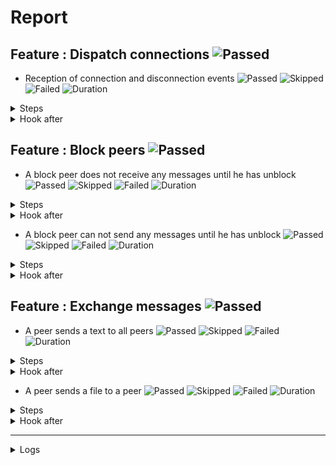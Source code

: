 # Report

## Feature : Dispatch connections ![Passed](https://img.shields.io/badge/Passed-green)

- Reception of connection and disconnection events ![Passed](https://img.shields.io/badge/18-Passed-green) ![Skipped](https://img.shields.io/badge/0-Skipped-yellow) ![Failed](https://img.shields.io/badge/0-Failed-red) ![Duration](https://img.shields.io/badge/122s-921ms-blue)

<details>
<summary>Steps</summary>

  - the following peers are started (line 4) ![Passed](https://img.shields.io/badge/Passed-green) ![Duration](https://img.shields.io/badge/0s-291ms-blue)
  - the peer "P1" connects to "P0" (line 10) ![Passed](https://img.shields.io/badge/Passed-green) ![Duration](https://img.shields.io/badge/0s-14ms-blue)
  - the peer "P0" receives (line 11) ![Passed](https://img.shields.io/badge/Passed-green) ![Duration](https://img.shields.io/badge/0s-2ms-blue)
  - the peer "P1" receives (line 14) ![Passed](https://img.shields.io/badge/Passed-green) ![Duration](https://img.shields.io/badge/0s-18ms-blue)
  - the peer "P2" connects to "P0" (line 17) ![Passed](https://img.shields.io/badge/Passed-green) ![Duration](https://img.shields.io/badge/0s-14ms-blue)
  - the peer "P0" receives (line 18) ![Passed](https://img.shields.io/badge/Passed-green) ![Duration](https://img.shields.io/badge/0s-8ms-blue)
  - the peer "P1" receives (line 21) ![Passed](https://img.shields.io/badge/Passed-green) ![Duration](https://img.shields.io/badge/0s-24ms-blue)
  - the peer "P2" receives (line 24) ![Passed](https://img.shields.io/badge/Passed-green) ![Duration](https://img.shields.io/badge/0s-21ms-blue)
  - the peer "P3" connects to "P0" (line 28) ![Passed](https://img.shields.io/badge/Passed-green) ![Duration](https://img.shields.io/badge/0s-7ms-blue)
  - the peer "P0" receives (line 29) ![Passed](https://img.shields.io/badge/Passed-green) ![Duration](https://img.shields.io/badge/0s-10ms-blue)
  - the peer "P1" receives (line 32) ![Passed](https://img.shields.io/badge/Passed-green) ![Duration](https://img.shields.io/badge/0s-10ms-blue)
  - the peer "P2" receives (line 35) ![Passed](https://img.shields.io/badge/Passed-green) ![Duration](https://img.shields.io/badge/32s-99ms-blue)
  - the peer "P3" receives (line 38) ![Passed](https://img.shields.io/badge/Passed-green) ![Duration](https://img.shields.io/badge/30s-99ms-blue)
  - the peer "P2" disconnects (line 43) ![Passed](https://img.shields.io/badge/Passed-green) ![Duration](https://img.shields.io/badge/0s-5ms-blue)
  - the peer "P0" receives (line 44) ![Passed](https://img.shields.io/badge/Passed-green) ![Duration](https://img.shields.io/badge/0s-2ms-blue)
  - the peer "P1" receives (line 47) ![Passed](https://img.shields.io/badge/Passed-green) ![Duration](https://img.shields.io/badge/0s-7ms-blue)
  - the peer "P3" receives (line 50) ![Passed](https://img.shields.io/badge/Passed-green) ![Duration](https://img.shields.io/badge/60s-281ms-blue)
  - the peer "P2" receives (line 53) ![Passed](https://img.shields.io/badge/Passed-green) ![Duration](https://img.shields.io/badge/0s-1ms-blue)
</details>



<details>
<summary>Hook after</summary>

- ![Failed](https://img.shields.io/badge/Failed-red) ![Duration](https://img.shields.io/badge/30s-196ms-blue)

```
Unable to read errors
```
</details>



## Feature : Block peers ![Passed](https://img.shields.io/badge/Passed-green)

- A block peer does not receive any messages until he has unblock ![Passed](https://img.shields.io/badge/17-Passed-green) ![Skipped](https://img.shields.io/badge/0-Skipped-yellow) ![Failed](https://img.shields.io/badge/0-Failed-red) ![Duration](https://img.shields.io/badge/92s-716ms-blue)

<details>
<summary>Steps</summary>

  - the following peers are started (line 4) ![Passed](https://img.shields.io/badge/Passed-green) ![Duration](https://img.shields.io/badge/0s-278ms-blue)
  - the peer "P1" connects to "P0" (line 9) ![Passed](https://img.shields.io/badge/Passed-green) ![Duration](https://img.shields.io/badge/0s-3ms-blue)
  - the peer "P1" receives (line 10) ![Passed](https://img.shields.io/badge/Passed-green) ![Duration](https://img.shields.io/badge/0s-13ms-blue)
  - the peer "P0" receives (line 13) ![Passed](https://img.shields.io/badge/Passed-green) ![Duration](https://img.shields.io/badge/0s-2ms-blue)
  - the peer "P2" connects to "P0" (line 16) ![Passed](https://img.shields.io/badge/Passed-green) ![Duration](https://img.shields.io/badge/0s-19ms-blue)
  - the peer "P1" receives (line 17) ![Passed](https://img.shields.io/badge/Passed-green) ![Duration](https://img.shields.io/badge/0s-14ms-blue)
  - the peer "P0" receives (line 20) ![Passed](https://img.shields.io/badge/Passed-green) ![Duration](https://img.shields.io/badge/0s-27ms-blue)
  - the peer "P2" receives (line 23) ![Passed](https://img.shields.io/badge/Passed-green) ![Duration](https://img.shields.io/badge/0s-17ms-blue)
  - the peer "P1" blocks the peer "P2" (line 27) ![Passed](https://img.shields.io/badge/Passed-green) ![Duration](https://img.shields.io/badge/0s-8ms-blue)
  - the peer "P2" receives (line 28) ![Passed](https://img.shields.io/badge/Passed-green) ![Duration](https://img.shields.io/badge/0s-10ms-blue)
  - the peer "P1" sends "I am a peer" to "all" (line 31) ![Passed](https://img.shields.io/badge/Passed-green) ![Duration](https://img.shields.io/badge/0s-15ms-blue)
  - the peer "P0" receives (line 32) ![Passed](https://img.shields.io/badge/Passed-green) ![Duration](https://img.shields.io/badge/30s-97ms-blue)
  - the peer "P2" does not receives (line 35) ![Passed](https://img.shields.io/badge/Passed-green) ![Duration](https://img.shields.io/badge/2s-8ms-blue)
  - the peer "P1" unblocks the peer "P2" (line 38) ![Passed](https://img.shields.io/badge/Passed-green) ![Duration](https://img.shields.io/badge/30s-98ms-blue)
  - the peer "P2" receives (line 39) ![Passed](https://img.shields.io/badge/Passed-green) ![Duration](https://img.shields.io/badge/0s-1ms-blue)
  - the peer "P1" sends "Hello" to "all" (line 42) ![Passed](https://img.shields.io/badge/Passed-green) ![Duration](https://img.shields.io/badge/0s-7ms-blue)
  - the peer "P2" receives (line 43) ![Passed](https://img.shields.io/badge/Passed-green) ![Duration](https://img.shields.io/badge/30s-89ms-blue)
</details>



<details>
<summary>Hook after</summary>

- ![Failed](https://img.shields.io/badge/Failed-red) ![Duration](https://img.shields.io/badge/30s-193ms-blue)

```
Unable to read errors
```
</details>


- A block peer can not send any messages until he has unblock ![Passed](https://img.shields.io/badge/17-Passed-green) ![Skipped](https://img.shields.io/badge/0-Skipped-yellow) ![Failed](https://img.shields.io/badge/0-Failed-red) ![Duration](https://img.shields.io/badge/62s-626ms-blue)

<details>
<summary>Steps</summary>

  - the following peers are started (line 48) ![Passed](https://img.shields.io/badge/Passed-green) ![Duration](https://img.shields.io/badge/0s-278ms-blue)
  - the peer "P1" connects to "P0" (line 53) ![Passed](https://img.shields.io/badge/Passed-green) ![Duration](https://img.shields.io/badge/0s-3ms-blue)
  - the peer "P1" receives (line 54) ![Passed](https://img.shields.io/badge/Passed-green) ![Duration](https://img.shields.io/badge/0s-11ms-blue)
  - the peer "P0" receives (line 57) ![Passed](https://img.shields.io/badge/Passed-green) ![Duration](https://img.shields.io/badge/0s-3ms-blue)
  - the peer "P2" connects to "P0" (line 60) ![Passed](https://img.shields.io/badge/Passed-green) ![Duration](https://img.shields.io/badge/0s-19ms-blue)
  - the peer "P1" receives (line 61) ![Passed](https://img.shields.io/badge/Passed-green) ![Duration](https://img.shields.io/badge/0s-14ms-blue)
  - the peer "P0" receives (line 64) ![Passed](https://img.shields.io/badge/Passed-green) ![Duration](https://img.shields.io/badge/0s-28ms-blue)
  - the peer "P2" receives (line 67) ![Passed](https://img.shields.io/badge/Passed-green) ![Duration](https://img.shields.io/badge/0s-18ms-blue)
  - the peer "P2" blocks the peer "P1" (line 71) ![Passed](https://img.shields.io/badge/Passed-green) ![Duration](https://img.shields.io/badge/0s-10ms-blue)
  - the peer "P1" receives (line 72) ![Passed](https://img.shields.io/badge/Passed-green) ![Duration](https://img.shields.io/badge/0s-8ms-blue)
  - the peer "P1" sends "I am a peer" to "all" (line 75) ![Passed](https://img.shields.io/badge/Passed-green) ![Duration](https://img.shields.io/badge/0s-14ms-blue)
  - the peer "P0" receives (line 76) ![Passed](https://img.shields.io/badge/Passed-green) ![Duration](https://img.shields.io/badge/31s-98ms-blue)
  - the peer "P2" does not receives (line 79) ![Passed](https://img.shields.io/badge/Passed-green) ![Duration](https://img.shields.io/badge/1s-3ms-blue)
  - the peer "P2" unblocks the peer "P1" (line 82) ![Passed](https://img.shields.io/badge/Passed-green) ![Duration](https://img.shields.io/badge/30s-102ms-blue)
  - the peer "P1" receives (line 83) ![Passed](https://img.shields.io/badge/Passed-green) ![Duration](https://img.shields.io/badge/0s-1ms-blue)
  - the peer "P1" sends "Hello" to "all" (line 86) ![Passed](https://img.shields.io/badge/Passed-green) ![Duration](https://img.shields.io/badge/0s-2ms-blue)
  - the peer "P2" receives (line 87) ![Passed](https://img.shields.io/badge/Passed-green) ![Duration](https://img.shields.io/badge/0s-6ms-blue)
</details>



<details>
<summary>Hook after</summary>

- ![Failed](https://img.shields.io/badge/Failed-red) ![Duration](https://img.shields.io/badge/60s-282ms-blue)

```
Unable to read errors
```
</details>



## Feature : Exchange messages ![Passed](https://img.shields.io/badge/Passed-green)

- A peer sends a text to all peers ![Passed](https://img.shields.io/badge/13-Passed-green) ![Skipped](https://img.shields.io/badge/0-Skipped-yellow) ![Failed](https://img.shields.io/badge/0-Failed-red) ![Duration](https://img.shields.io/badge/32s-517ms-blue)

<details>
<summary>Steps</summary>

  - the following peers are started (line 4) ![Passed](https://img.shields.io/badge/Passed-green) ![Duration](https://img.shields.io/badge/0s-276ms-blue)
  - the peer "P1" connects to "P0" (line 10) ![Passed](https://img.shields.io/badge/Passed-green) ![Duration](https://img.shields.io/badge/0s-14ms-blue)
  - the peer "P0" receives (line 11) ![Passed](https://img.shields.io/badge/Passed-green) ![Duration](https://img.shields.io/badge/0s-1ms-blue)
  - the peer "P2" connects to "P0" (line 14) ![Passed](https://img.shields.io/badge/Passed-green) ![Duration](https://img.shields.io/badge/0s-4ms-blue)
  - the peer "P0" receives (line 15) ![Passed](https://img.shields.io/badge/Passed-green) ![Duration](https://img.shields.io/badge/0s-20ms-blue)
  - the peer "P3" connects to "P0" (line 18) ![Passed](https://img.shields.io/badge/Passed-green) ![Duration](https://img.shields.io/badge/0s-12ms-blue)
  - the peer "P0" receives (line 19) ![Passed](https://img.shields.io/badge/Passed-green) ![Duration](https://img.shields.io/badge/0s-28ms-blue)
  - the peer "P2" receives (line 22) ![Passed](https://img.shields.io/badge/Passed-green) ![Duration](https://img.shields.io/badge/0s-20ms-blue)
  - the peer "P3" receives (line 27) ![Passed](https://img.shields.io/badge/Passed-green) ![Duration](https://img.shields.io/badge/0s-7ms-blue)
  - the peer "P1" sends "Hello all" to "all" (line 32) ![Passed](https://img.shields.io/badge/Passed-green) ![Duration](https://img.shields.io/badge/0s-9ms-blue)
  - the peer "P0" receives (line 33) ![Passed](https://img.shields.io/badge/Passed-green) ![Duration](https://img.shields.io/badge/0s-13ms-blue)
  - the peer "P2" receives (line 36) ![Passed](https://img.shields.io/badge/Passed-green) ![Duration](https://img.shields.io/badge/32s-99ms-blue)
  - the peer "P3" receives (line 39) ![Passed](https://img.shields.io/badge/Passed-green) ![Duration](https://img.shields.io/badge/0s-8ms-blue)
</details>



<details>
<summary>Hook after</summary>

- ![Failed](https://img.shields.io/badge/Failed-red) ![Duration](https://img.shields.io/badge/30s-97ms-blue)

```
Unable to read errors
```
</details>


- A peer sends a file to a peer ![Passed](https://img.shields.io/badge/11-Passed-green) ![Skipped](https://img.shields.io/badge/0-Skipped-yellow) ![Failed](https://img.shields.io/badge/0-Failed-red) ![Duration](https://img.shields.io/badge/0s-409ms-blue)

<details>
<summary>Steps</summary>

  - the following peers are started (line 44) ![Passed](https://img.shields.io/badge/Passed-green) ![Duration](https://img.shields.io/badge/0s-275ms-blue)
  - the peer "P1" connects to "P0" (line 50) ![Passed](https://img.shields.io/badge/Passed-green) ![Duration](https://img.shields.io/badge/0s-4ms-blue)
  - the peer "P0" receives (line 51) ![Passed](https://img.shields.io/badge/Passed-green) ![Duration](https://img.shields.io/badge/0s-11ms-blue)
  - the peer "P2" connects to "P0" (line 54) ![Passed](https://img.shields.io/badge/Passed-green) ![Duration](https://img.shields.io/badge/0s-8ms-blue)
  - the peer "P0" receives (line 55) ![Passed](https://img.shields.io/badge/Passed-green) ![Duration](https://img.shields.io/badge/0s-21ms-blue)
  - the peer "P3" connects to "P0" (line 58) ![Passed](https://img.shields.io/badge/Passed-green) ![Duration](https://img.shields.io/badge/0s-18ms-blue)
  - the peer "P0" receives (line 59) ![Passed](https://img.shields.io/badge/Passed-green) ![Duration](https://img.shields.io/badge/0s-18ms-blue)
  - the peer "P2" receives (line 62) ![Passed](https://img.shields.io/badge/Passed-green) ![Duration](https://img.shields.io/badge/0s-21ms-blue)
  - the peer "P3" receives (line 67) ![Passed](https://img.shields.io/badge/Passed-green) ![Duration](https://img.shields.io/badge/0s-9ms-blue)
  - the peer "P2" sends "file:/tests/test.txt" to "P1" (line 72) ![Passed](https://img.shields.io/badge/Passed-green) ![Duration](https://img.shields.io/badge/0s-5ms-blue)
  - the peer "P1" receives (line 73) ![Passed](https://img.shields.io/badge/Passed-green) ![Duration](https://img.shields.io/badge/0s-13ms-blue)
</details>



<details>
<summary>Hook after</summary>

- ![Failed](https://img.shields.io/badge/Failed-red) ![Duration](https://img.shields.io/badge/32s-100ms-blue)

```
Unable to read errors
```
</details>


---


<details>
<summary>Logs</summary>

```
  2023-10-16T12:11:30.622006Z  INFO rudp2plib::thread: Peer started on port 9000.
    at src/thread.rs:92

  2023-10-16T12:11:30.622257Z  INFO rudp2plib::thread: Peer started on port 9001.
    at src/thread.rs:92

  2023-10-16T12:11:30.624419Z  INFO rudp2plib::thread: Peer started on port 9002.
    at src/thread.rs:92

  2023-10-16T12:11:30.692095Z  INFO rudp2plib::thread: Peer started on port 9100.
    at src/thread.rs:92

  2023-10-16T12:11:30.692608Z  INFO rudp2plib::thread: Peer started on port 9003.
    at src/thread.rs:92

  2023-10-16T12:11:30.694093Z  INFO rudp2plib::thread: Peer started on port 9101.
    at src/thread.rs:92

  2023-10-16T12:11:30.694290Z  INFO rudp2plib::thread: Peer started on port 9102.
    at src/thread.rs:92

  2023-10-16T12:11:30.696442Z  INFO rudp2plib::thread: Peer started on port 9200.
    at src/thread.rs:92

  2023-10-16T12:11:30.697526Z  INFO rudp2plib::thread: Peer started on port 9201.
    at src/thread.rs:92

  2023-10-16T12:11:30.761199Z  INFO rudp2plib::thread: Peer started on port 9300.
    at src/thread.rs:92

  2023-10-16T12:11:30.761948Z  INFO rudp2plib::thread: Peer started on port 9202.
    at src/thread.rs:92

  2023-10-16T12:11:30.827535Z  INFO rudp2plib::thread: Peer started on port 9302.
    at src/thread.rs:92

  2023-10-16T12:11:30.829903Z  INFO rudp2plib::thread: Peer started on port 9303.
    at src/thread.rs:92

  2023-10-16T12:11:30.831677Z  INFO rudp2plib::thread: Peer started on port 9301.
    at src/thread.rs:92

  2023-10-16T12:11:30.890126Z  INFO rudp2plib::thread: Peer started on port 9401.
    at src/thread.rs:92

  2023-10-16T12:11:30.891560Z  INFO rudp2plib::thread: Peer started on port 9400.
    at src/thread.rs:92

  2023-10-16T12:11:30.892962Z  INFO rudp2plib::thread: Peer started on port 9402.
    at src/thread.rs:92

  2023-10-16T12:11:30.893064Z  INFO rudp2plib::thread: Peer started on port 9403.
    at src/thread.rs:92

  2023-10-16T12:11:31.030390Z  INFO rudp2plib::thread: Peer stopped on port 9402.
    at src/thread.rs:125

  2023-10-16T12:12:03.137353Z  INFO rudp2plib::thread: Peer stopped on port 9300.
    at src/thread.rs:125

  2023-10-16T12:12:03.137624Z  INFO rudp2plib::thread: Peer stopped on port 9302.
    at src/thread.rs:125

  2023-10-16T12:12:03.138305Z  INFO rudp2plib::thread: Peer stopped on port 9303.
    at src/thread.rs:125

  2023-10-16T12:12:33.244428Z  INFO rudp2plib::thread: Peer stopped on port 9200.
    at src/thread.rs:125

  2023-10-16T12:13:03.333217Z  INFO rudp2plib::thread: Peer stopped on port 9100.
    at src/thread.rs:125

  2023-10-16T12:13:03.433721Z  INFO rudp2plib::thread: Peer stopped on port 9101.
    at src/thread.rs:125

  2023-10-16T12:13:33.529196Z  INFO rudp2plib::thread: Peer stopped on port 9001.
    at src/thread.rs:125

  2023-10-16T12:13:33.531403Z  INFO rudp2plib::thread: Peer stopped on port 9003.
    at src/thread.rs:125

  2023-10-16T12:13:33.629203Z  INFO rudp2plib::thread: Peer stopped on port 9002.
    at src/thread.rs:125

  2023-10-16T12:11:30.622006Z  INFO rudp2plib::thread: Peer started on port 9000.
    at src/thread.rs:92

  2023-10-16T12:11:30.622257Z  INFO rudp2plib::thread: Peer started on port 9001.
    at src/thread.rs:92

  2023-10-16T12:11:30.624419Z  INFO rudp2plib::thread: Peer started on port 9002.
    at src/thread.rs:92

  2023-10-16T12:11:30.692095Z  INFO rudp2plib::thread: Peer started on port 9100.
    at src/thread.rs:92

  2023-10-16T12:11:30.692608Z  INFO rudp2plib::thread: Peer started on port 9003.
    at src/thread.rs:92

  2023-10-16T12:11:30.694093Z  INFO rudp2plib::thread: Peer started on port 9101.
    at src/thread.rs:92

  2023-10-16T12:11:30.694290Z  INFO rudp2plib::thread: Peer started on port 9102.
    at src/thread.rs:92

  2023-10-16T12:11:30.696442Z  INFO rudp2plib::thread: Peer started on port 9200.
    at src/thread.rs:92

  2023-10-16T12:11:30.697526Z  INFO rudp2plib::thread: Peer started on port 9201.
    at src/thread.rs:92

  2023-10-16T12:11:30.761199Z  INFO rudp2plib::thread: Peer started on port 9300.
    at src/thread.rs:92

  2023-10-16T12:11:30.761948Z  INFO rudp2plib::thread: Peer started on port 9202.
    at src/thread.rs:92

  2023-10-16T12:11:30.827535Z  INFO rudp2plib::thread: Peer started on port 9302.
    at src/thread.rs:92

  2023-10-16T12:11:30.829903Z  INFO rudp2plib::thread: Peer started on port 9303.
    at src/thread.rs:92

  2023-10-16T12:11:30.831677Z  INFO rudp2plib::thread: Peer started on port 9301.
    at src/thread.rs:92

  2023-10-16T12:11:30.890126Z  INFO rudp2plib::thread: Peer started on port 9401.
    at src/thread.rs:92

  2023-10-16T12:11:30.891560Z  INFO rudp2plib::thread: Peer started on port 9400.
    at src/thread.rs:92

  2023-10-16T12:11:30.892962Z  INFO rudp2plib::thread: Peer started on port 9402.
    at src/thread.rs:92

  2023-10-16T12:11:30.893064Z  INFO rudp2plib::thread: Peer started on port 9403.
    at src/thread.rs:92

  2023-10-16T12:11:31.030390Z  INFO rudp2plib::thread: Peer stopped on port 9402.
    at src/thread.rs:125

  2023-10-16T12:12:03.137353Z  INFO rudp2plib::thread: Peer stopped on port 9300.
    at src/thread.rs:125

  2023-10-16T12:12:03.137624Z  INFO rudp2plib::thread: Peer stopped on port 9302.
    at src/thread.rs:125

  2023-10-16T12:12:03.138305Z  INFO rudp2plib::thread: Peer stopped on port 9303.
    at src/thread.rs:125

  2023-10-16T12:12:33.244428Z  INFO rudp2plib::thread: Peer stopped on port 9200.
    at src/thread.rs:125

  2023-10-16T12:13:03.333217Z  INFO rudp2plib::thread: Peer stopped on port 9100.
    at src/thread.rs:125

  2023-10-16T12:13:03.433721Z  INFO rudp2plib::thread: Peer stopped on port 9101.
    at src/thread.rs:125

  2023-10-16T12:13:33.529196Z  INFO rudp2plib::thread: Peer stopped on port 9001.
    at src/thread.rs:125

  2023-10-16T12:13:33.531403Z  INFO rudp2plib::thread: Peer stopped on port 9003.
    at src/thread.rs:125

  2023-10-16T12:13:33.629203Z  INFO rudp2plib::thread: Peer stopped on port 9002.
    at src/thread.rs:125

  2023-10-16T12:11:30.622006Z  INFO rudp2plib::thread: Peer started on port 9000.
    at src/thread.rs:92

  2023-10-16T12:11:30.622257Z  INFO rudp2plib::thread: Peer started on port 9001.
    at src/thread.rs:92

  2023-10-16T12:11:30.624419Z  INFO rudp2plib::thread: Peer started on port 9002.
    at src/thread.rs:92

  2023-10-16T12:11:30.692095Z  INFO rudp2plib::thread: Peer started on port 9100.
    at src/thread.rs:92

  2023-10-16T12:11:30.692608Z  INFO rudp2plib::thread: Peer started on port 9003.
    at src/thread.rs:92

  2023-10-16T12:11:30.694093Z  INFO rudp2plib::thread: Peer started on port 9101.
    at src/thread.rs:92

  2023-10-16T12:11:30.694290Z  INFO rudp2plib::thread: Peer started on port 9102.
    at src/thread.rs:92

  2023-10-16T12:11:30.696442Z  INFO rudp2plib::thread: Peer started on port 9200.
    at src/thread.rs:92

  2023-10-16T12:11:30.697526Z  INFO rudp2plib::thread: Peer started on port 9201.
    at src/thread.rs:92

  2023-10-16T12:11:30.761199Z  INFO rudp2plib::thread: Peer started on port 9300.
    at src/thread.rs:92

  2023-10-16T12:11:30.761948Z  INFO rudp2plib::thread: Peer started on port 9202.
    at src/thread.rs:92

  2023-10-16T12:11:30.827535Z  INFO rudp2plib::thread: Peer started on port 9302.
    at src/thread.rs:92

  2023-10-16T12:11:30.829903Z  INFO rudp2plib::thread: Peer started on port 9303.
    at src/thread.rs:92

  2023-10-16T12:11:30.831677Z  INFO rudp2plib::thread: Peer started on port 9301.
    at src/thread.rs:92

  2023-10-16T12:11:30.890126Z  INFO rudp2plib::thread: Peer started on port 9401.
    at src/thread.rs:92

  2023-10-16T12:11:30.891560Z  INFO rudp2plib::thread: Peer started on port 9400.
    at src/thread.rs:92

  2023-10-16T12:11:30.892962Z  INFO rudp2plib::thread: Peer started on port 9402.
    at src/thread.rs:92

  2023-10-16T12:11:30.893064Z  INFO rudp2plib::thread: Peer started on port 9403.
    at src/thread.rs:92

  2023-10-16T12:11:31.030390Z  INFO rudp2plib::thread: Peer stopped on port 9402.
    at src/thread.rs:125

  2023-10-16T12:12:03.137353Z  INFO rudp2plib::thread: Peer stopped on port 9300.
    at src/thread.rs:125

  2023-10-16T12:12:03.137624Z  INFO rudp2plib::thread: Peer stopped on port 9302.
    at src/thread.rs:125

  2023-10-16T12:12:03.138305Z  INFO rudp2plib::thread: Peer stopped on port 9303.
    at src/thread.rs:125

  2023-10-16T12:12:33.244428Z  INFO rudp2plib::thread: Peer stopped on port 9200.
    at src/thread.rs:125

  2023-10-16T12:13:03.333217Z  INFO rudp2plib::thread: Peer stopped on port 9100.
    at src/thread.rs:125

  2023-10-16T12:13:03.433721Z  INFO rudp2plib::thread: Peer stopped on port 9101.
    at src/thread.rs:125

  2023-10-16T12:13:33.529196Z  INFO rudp2plib::thread: Peer stopped on port 9001.
    at src/thread.rs:125

  2023-10-16T12:13:33.531403Z  INFO rudp2plib::thread: Peer stopped on port 9003.
    at src/thread.rs:125

  2023-10-16T12:13:33.629203Z  INFO rudp2plib::thread: Peer stopped on port 9002.
    at src/thread.rs:125

  2023-10-16T12:11:30.622006Z  INFO rudp2plib::thread: Peer started on port 9000.
    at src/thread.rs:92

  2023-10-16T12:11:30.622257Z  INFO rudp2plib::thread: Peer started on port 9001.
    at src/thread.rs:92

  2023-10-16T12:11:30.624419Z  INFO rudp2plib::thread: Peer started on port 9002.
    at src/thread.rs:92

  2023-10-16T12:11:30.692095Z  INFO rudp2plib::thread: Peer started on port 9100.
    at src/thread.rs:92

  2023-10-16T12:11:30.692608Z  INFO rudp2plib::thread: Peer started on port 9003.
    at src/thread.rs:92

  2023-10-16T12:11:30.694093Z  INFO rudp2plib::thread: Peer started on port 9101.
    at src/thread.rs:92

  2023-10-16T12:11:30.694290Z  INFO rudp2plib::thread: Peer started on port 9102.
    at src/thread.rs:92

  2023-10-16T12:11:30.696442Z  INFO rudp2plib::thread: Peer started on port 9200.
    at src/thread.rs:92

  2023-10-16T12:11:30.697526Z  INFO rudp2plib::thread: Peer started on port 9201.
    at src/thread.rs:92

  2023-10-16T12:11:30.761199Z  INFO rudp2plib::thread: Peer started on port 9300.
    at src/thread.rs:92

  2023-10-16T12:11:30.761948Z  INFO rudp2plib::thread: Peer started on port 9202.
    at src/thread.rs:92

  2023-10-16T12:11:30.827535Z  INFO rudp2plib::thread: Peer started on port 9302.
    at src/thread.rs:92

  2023-10-16T12:11:30.829903Z  INFO rudp2plib::thread: Peer started on port 9303.
    at src/thread.rs:92

  2023-10-16T12:11:30.831677Z  INFO rudp2plib::thread: Peer started on port 9301.
    at src/thread.rs:92

  2023-10-16T12:11:30.890126Z  INFO rudp2plib::thread: Peer started on port 9401.
    at src/thread.rs:92

  2023-10-16T12:11:30.891560Z  INFO rudp2plib::thread: Peer started on port 9400.
    at src/thread.rs:92

  2023-10-16T12:11:30.892962Z  INFO rudp2plib::thread: Peer started on port 9402.
    at src/thread.rs:92

  2023-10-16T12:11:30.893064Z  INFO rudp2plib::thread: Peer started on port 9403.
    at src/thread.rs:92

  2023-10-16T12:11:31.030390Z  INFO rudp2plib::thread: Peer stopped on port 9402.
    at src/thread.rs:125

  2023-10-16T12:12:03.137353Z  INFO rudp2plib::thread: Peer stopped on port 9300.
    at src/thread.rs:125

  2023-10-16T12:12:03.137624Z  INFO rudp2plib::thread: Peer stopped on port 9302.
    at src/thread.rs:125

  2023-10-16T12:12:03.138305Z  INFO rudp2plib::thread: Peer stopped on port 9303.
    at src/thread.rs:125

  2023-10-16T12:11:30.622006Z  INFO rudp2plib::thread: Peer started on port 9000.
    at src/thread.rs:92

  2023-10-16T12:11:30.622257Z  INFO rudp2plib::thread: Peer started on port 9001.
    at src/thread.rs:92

  2023-10-16T12:11:30.624419Z  INFO rudp2plib::thread: Peer started on port 9002.
    at src/thread.rs:92

  2023-10-16T12:11:30.692095Z  INFO rudp2plib::thread: Peer started on port 9100.
    at src/thread.rs:92

  2023-10-16T12:11:30.692608Z  INFO rudp2plib::thread: Peer started on port 9003.
    at src/thread.rs:92

  2023-10-16T12:11:30.694093Z  INFO rudp2plib::thread: Peer started on port 9101.
    at src/thread.rs:92

  2023-10-16T12:11:30.694290Z  INFO rudp2plib::thread: Peer started on port 9102.
    at src/thread.rs:92

  2023-10-16T12:11:30.696442Z  INFO rudp2plib::thread: Peer started on port 9200.
    at src/thread.rs:92

  2023-10-16T12:11:30.697526Z  INFO rudp2plib::thread: Peer started on port 9201.
    at src/thread.rs:92

  2023-10-16T12:11:30.761199Z  INFO rudp2plib::thread: Peer started on port 9300.
    at src/thread.rs:92

  2023-10-16T12:11:30.761948Z  INFO rudp2plib::thread: Peer started on port 9202.
    at src/thread.rs:92

  2023-10-16T12:11:30.827535Z  INFO rudp2plib::thread: Peer started on port 9302.
    at src/thread.rs:92

  2023-10-16T12:11:30.829903Z  INFO rudp2plib::thread: Peer started on port 9303.
    at src/thread.rs:92

  2023-10-16T12:11:30.831677Z  INFO rudp2plib::thread: Peer started on port 9301.
    at src/thread.rs:92

  2023-10-16T12:11:30.890126Z  INFO rudp2plib::thread: Peer started on port 9401.
    at src/thread.rs:92

  2023-10-16T12:11:30.891560Z  INFO rudp2plib::thread: Peer started on port 9400.
    at src/thread.rs:92

  2023-10-16T12:11:30.892962Z  INFO rudp2plib::thread: Peer started on port 9402.
    at src/thread.rs:92

  2023-10-16T12:11:30.893064Z  INFO rudp2plib::thread: Peer started on port 9403.
    at src/thread.rs:92

  2023-10-16T12:11:31.030390Z  INFO rudp2plib::thread: Peer stopped on port 9402.
    at src/thread.rs:125

  2023-10-16T12:12:03.137353Z  INFO rudp2plib::thread: Peer stopped on port 9300.
    at src/thread.rs:125

  2023-10-16T12:12:03.137624Z  INFO rudp2plib::thread: Peer stopped on port 9302.
    at src/thread.rs:125

  2023-10-16T12:12:03.138305Z  INFO rudp2plib::thread: Peer stopped on port 9303.
    at src/thread.rs:125


```
</details>

